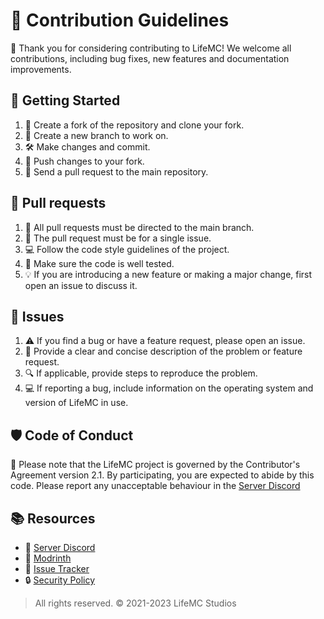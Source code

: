 # 🚀 Contribution Guidelines

 🙌 Thank you for considering contributing to LifeMC! We welcome all contributions, including bug fixes, new features and documentation improvements.

## 🔨 Getting Started

1. 🍴 Create a fork of the repository and clone your fork.
2. 🌱 Create a new branch to work on.
3. 🛠️ Make changes and commit.
4. 📌 Push changes to your fork.
5. 🚀 Send a pull request to the main repository.

## 🤝 Pull requests

1. 🎯 All pull requests must be directed to the main branch.
2. 📝 The pull request must be for a single issue.
3. 💻 Follow the code style guidelines of the project.
4. 🧪 Make sure the code is well tested.
5. 💡 If you are introducing a new feature or making a major change, first open an issue to discuss it.

## 🐛 Issues

1. ⚠️ If you find a bug or have a feature request, please open an issue.
2. 💬 Provide a clear and concise description of the problem or feature request.
3. 🔍 If applicable, provide steps to reproduce the problem.
4. 💻 If reporting a bug, include information on the operating system and version of LifeMC in use.

## 🛡️ Code of Conduct

🚫 Please note that the LifeMC project is governed by the Contributor's Agreement version 2.1. By participating, you are expected to abide by this code. Please report any unacceptable behaviour in the [Server Discord](https://discord.com/invite/dnVdDSUJFZ)

## 📚 Resources 

- 🎤 [Server Discord](https://discord.com/invite/dnVdDSUJFZ)
- 🔗 [Modrinth](https://modrinth.com/modpack/lifemc)
- 🐛 [Issue Tracker](https://github.com/Nukecraft5419/LifeMC/issues)
- 🔒 [Security Policy](SECURITY.md)

> All rights reserved. © 2021-2023 LifeMC Studios
